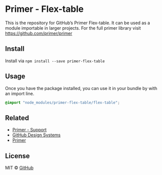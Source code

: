 # Primer - Flex-table

This is the repository for GitHub’s Primer Flex-table. It can be used as a module importable in larger projects. For the full primer library visit https://github.com/primer/primer

## Install

Install via `npm install --save primer-flex-table`

## Usage

Once you have the package installed, you can use it in your bundle by with an import line.

```scss
@import "node_modules/primer-flex-table/flex-table";
```

## Related

* [Primer - Support](https://github.com/primer/support)
* [GitHub Design Systems](https://github.com/styleguide)
* [Primer](https://github.com/primer)

## License

MIT &copy; [GitHub](https://github.com/)

